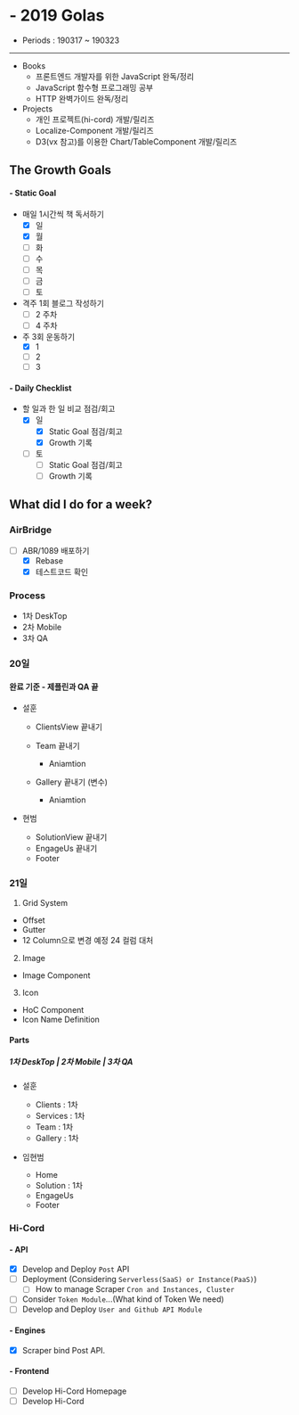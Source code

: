 # - 2019 Golas
- Periods : 190317 ~ 190323

---

- Books
  - 프론트엔드 개발자를 위한 JavaScript 완독/정리
  - JavaScript 함수형 프로그래밍 공부
  - HTTP 완벽가이드 완독/정리
- Projects
  - 개인 프로젝트(hi-cord) 개발/릴리즈
  - Localize-Component 개발/릴리즈
  - D3(vx 참고)를 이용한 Chart/TableComponent 개발/릴리즈

## The Growth Goals
#### - Static Goal
- 매일 1시간씩 책 독서하기
  - [x] 일
  - [x] 월
  - [ ] 화
  - [ ] 수
  - [ ] 목
  - [ ] 금
  - [ ] 토
- 격주 1회 블로그 작성하기
  - [ ] 2 주차
  - [ ] 4 주차
- 주 3회 운동하기
  - [x] 1
  - [ ] 2
  - [ ] 3

#### - Daily Checklist
- 할 일과 한 일 비교 점검/회고
  - [x] 일
    - [x] Static Goal 점검/회고
    - [x] Growth 기록
  - [ ] 토
    - [ ] Static Goal 점검/회고
    - [ ] Growth 기록

## What did I do for a week?
### AirBridge
- [ ] ABR/1089 배포하기
  - [x] Rebase
  - [x] 테스트코드 확인

### Process
- 1차 DeskTop
- 2차 Mobile
- 3차 QA

### 20일
#### 완료 기준 - 제플린과 QA 끝
- 설훈
  - ClientsView 끝내기
  - Team 끝내기
    - Aniamtion

  - Gallery 끝내기 (변수)
    - Aniamtion

- 현범
  - SolutionView 끝내기
  - EngageUs 끝내기
  - Footer

### 21일
1. Grid System
- Offset
- Gutter
- 12 Column으로 변경 예정 24 컬럼 대처

2. Image
- Image Component

3. Icon
- HoC Component
- Icon Name Definition

#### Parts
##### 1차 DeskTop | 2차 Mobile | 3차 QA
- 설훈
  - Clients : 1차
  - Services : 1차
  - Team : 1차
  - Gallery : 1차

- 임현범
  - Home
  - Solution : 1차
  - EngageUs
  - Footer

### Hi-Cord
#### - API
- [x] Develop and Deploy `Post` API
- [ ] Deployment (Considering `Serverless(SaaS) or Instance(PaaS)`)
  - [ ] How to manage Scraper `Cron and Instances, Cluster`
- [ ] Consider `Token Module`...(What kind of Token We need)
- [ ] Develop and Deploy `User and Github API Module`

#### - Engines
- [x] Scraper bind Post API.

#### - Frontend
- [ ] Develop Hi-Cord Homepage
- [ ] Develop Hi-Cord

